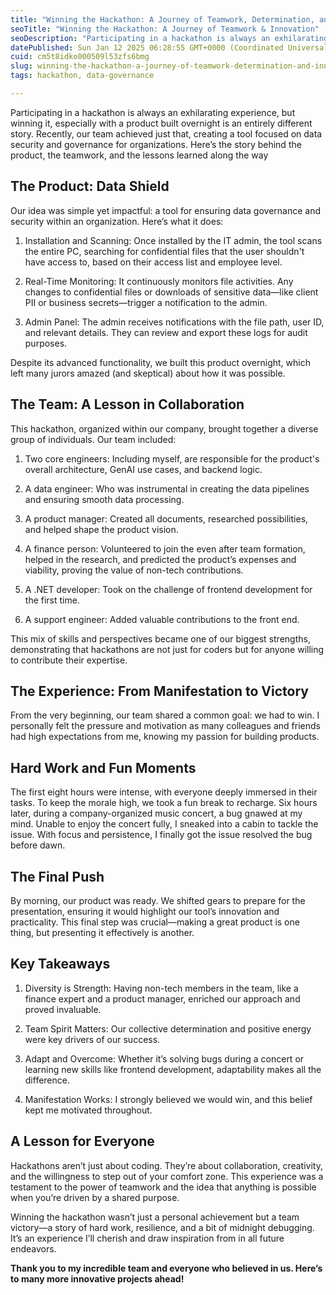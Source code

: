 ```yaml
---
title: "Winning the Hackathon: A Journey of Teamwork, Determination, and Innovation"
seoTitle: "Winning the Hackathon: A Journey of Teamwork & Innovation"
seoDescription: "Participating in a hackathon is always an exhilarating experience, but winning it, especially with a product built overnight is an entirely different story."
datePublished: Sun Jan 12 2025 06:28:55 GMT+0000 (Coordinated Universal Time)
cuid: cm5t8idko000509l53zfs6bmg
slug: winning-the-hackathon-a-journey-of-teamwork-determination-and-innovation
tags: hackathon, data-governance

---
```


Participating in a hackathon is always an exhilarating experience, but winning it, especially with a product built overnight is an entirely different story. Recently, our team achieved just that, creating a tool focused on data security and governance for organizations. Here’s the story behind the product, the teamwork, and the lessons learned along the way

## The Product: Data Shield

Our idea was simple yet impactful: a tool for ensuring data governance and security within an organization. Here’s what it does:

1. Installation and Scanning: Once installed by the IT admin, the tool scans the entire PC, searching for confidential files that the user shouldn't have access to, based on their access list and employee level.
    
2. Real-Time Monitoring: It continuously monitors file activities. Any changes to confidential files or downloads of sensitive data—like client PII or business secrets—trigger a notification to the admin.
    
3. Admin Panel: The admin receives notifications with the file path, user ID, and relevant details. They can review and export these logs for audit purposes.
    

Despite its advanced functionality, we built this product overnight, which left many jurors amazed (and skeptical) about how it was possible.

## The Team: A Lesson in Collaboration

This hackathon, organized within our company, brought together a diverse group of individuals. Our team included:

1. Two core engineers: Including myself, are responsible for the product's overall architecture, GenAI use cases, and backend logic.
    
2. A data engineer: Who was instrumental in creating the data pipelines and ensuring smooth data processing.
    
3. A product manager: Created all documents, researched possibilities, and helped shape the product vision.
    
4. A finance person: Volunteered to join the even after team formation, helped in the research, and predicted the product’s expenses and viability, proving the value of non-tech contributions.
    

4. A .NET developer: Took on the challenge of frontend development for the first time.
    
5. A support engineer: Added valuable contributions to the front end.
    

This mix of skills and perspectives became one of our biggest strengths, demonstrating that hackathons are not just for coders but for anyone willing to contribute their expertise.

## The Experience: From Manifestation to Victory

From the very beginning, our team shared a common goal: we had to win. I personally felt the pressure and motivation as many colleagues and friends had high expectations from me, knowing my passion for building products.

## Hard Work and Fun Moments

The first eight hours were intense, with everyone deeply immersed in their tasks. To keep the morale high, we took a fun break to recharge. Six hours later, during a company-organized music concert, a bug gnawed at my mind. Unable to enjoy the concert fully, I sneaked into a cabin to tackle the issue. With focus and persistence, I finally got the issue resolved the bug before dawn.

## The Final Push

By morning, our product was ready. We shifted gears to prepare for the presentation, ensuring it would highlight our tool’s innovation and practicality. This final step was crucial—making a great product is one thing, but presenting it effectively is another.

## Key Takeaways

1. Diversity is Strength: Having non-tech members in the team, like a finance expert and a product manager, enriched our approach and proved invaluable.
    
2. Team Spirit Matters: Our collective determination and positive energy were key drivers of our success.
    
3. Adapt and Overcome: Whether it’s solving bugs during a concert or learning new skills like frontend development, adaptability makes all the difference.
    
4. Manifestation Works: I strongly believed we would win, and this belief kept me motivated throughout.
    

## A Lesson for Everyone

Hackathons aren’t just about coding. They’re about collaboration, creativity, and the willingness to step out of your comfort zone. This experience was a testament to the power of teamwork and the idea that anything is possible when you’re driven by a shared purpose.

Winning the hackathon wasn’t just a personal achievement but a team victory—a story of hard work, resilience, and a bit of midnight debugging. It’s an experience I’ll cherish and draw inspiration from in all future endeavors.

**Thank you to my incredible team and everyone who believed in us. Here’s to many more innovative projects ahead!**